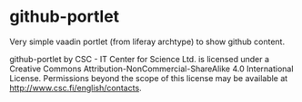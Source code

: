 # github-portlet
Very simple vaadin portlet (from liferay archtype) to show github content.

github-portlet by CSC - IT Center for Science Ltd. is licensed under a Creative Commons Attribution-NonCommercial-ShareAlike 4.0 International License. Permissions beyond the scope of this license may be available at http://www.csc.fi/english/contacts.


